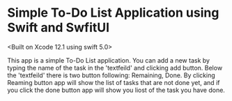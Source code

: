 # Simple To-Do List Application using Swift and SwfitUI
<Built on Xcode 12.1 using swift 5.0>


This app is a simple To-Do List application. You can add a new task by typing the name of the task in the 'textfeild' and clicking add button.
Below the 'textfeild' there is two button following: Remaining, Done.
By clicking Reaming button app will show the list of tasks that are not done yet, and if you click the done button app will show you liost of the task you have done.


